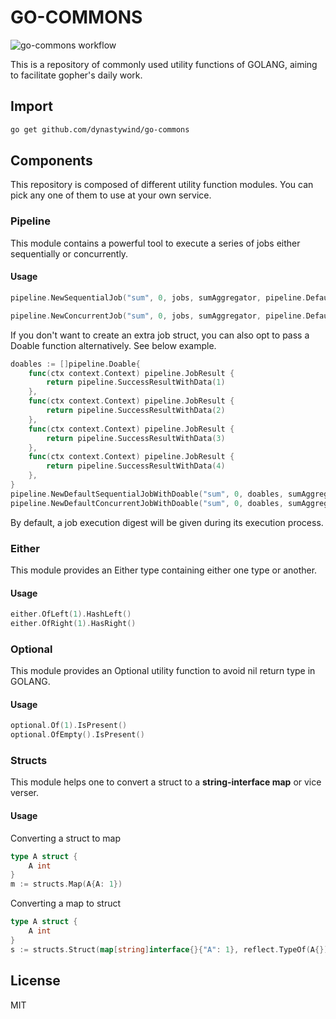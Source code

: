 # GO-COMMONS

![go-commons workflow](https://github.com/dynastywind/go-commons/actions/workflows/go.yml/badge.svg)

This is a repository of commonly used utility functions of GOLANG, aiming to facilitate gopher's daily work.

## Import

```bash
go get github.com/dynastywind/go-commons
```

## Components

This repository is composed of different utility function modules. You can pick any one of them to use at your own service.

### Pipeline

This module contains a powerful tool to execute a series of jobs either sequentially or concurrently.

#### Usage

```go
pipeline.NewSequentialJob("sum", 0, jobs, sumAggregator, pipeline.DefaultEarlyStopper, pipeline.DefaultJobConfig().WithAllowError(false),pipeline.NewDefaultErrorHandler(), pipeline.NewDefaultDigester()).Do(context.Background())

pipeline.NewConcurrentJob("sum", 0, jobs, sumAggregator, pipeline.DefaultEarlyStopper, pipeline.DefaultJobConfig().WithAllowError(false),pipeline.NewDefaultErrorHandler(), pipeline.NewDefaultDigester()).Do(context.Background())
```

If you don't want to create an extra job struct, you can also opt to pass a Doable function alternatively. See below example.

```go
doables := []pipeline.Doable{
    func(ctx context.Context) pipeline.JobResult {
        return pipeline.SuccessResultWithData(1)
    },
    func(ctx context.Context) pipeline.JobResult {
        return pipeline.SuccessResultWithData(2)
    },
    func(ctx context.Context) pipeline.JobResult {
        return pipeline.SuccessResultWithData(3)
    },
    func(ctx context.Context) pipeline.JobResult {
        return pipeline.SuccessResultWithData(4)
    },
}
pipeline.NewDefaultSequentialJobWithDoable("sum", 0, doables, sumAggregator).Do(context.Background())
pipeline.NewDefaultConcurrentJobWithDoable("sum", 0, doables, sumAggregator).Do(context.Background())
```

By default, a job execution digest will be given during its execution process.

### Either

This module provides an Either type containing either one type or another.

#### Usage

```go
either.OfLeft(1).HashLeft()
either.OfRight(1).HasRight()
```

### Optional

This module provides an Optional utility function to avoid nil return type in GOLANG.

#### Usage

```go
optional.Of(1).IsPresent()
optional.OfEmpty().IsPresent()
```

### Structs

This module helps one to convert a struct to a **string-interface map** or vice verser.

#### Usage

Converting a struct to map

```go
type A struct {
    A int
}
m := structs.Map(A{A: 1})
```

Converting a map to struct

```go
type A struct {
    A int
}
s := structs.Struct(map[string]interface{}{"A": 1}, reflect.TypeOf(A{}))
```


## License

MIT
